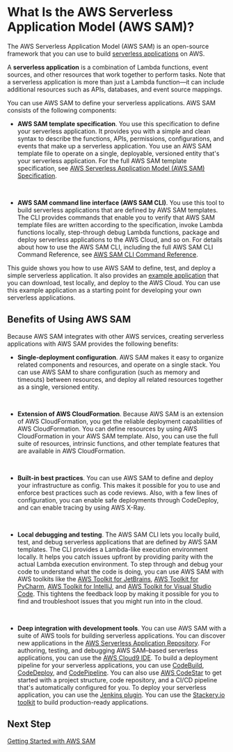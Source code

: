 # What Is the AWS Serverless Application Model \(AWS SAM\)?<a name="what-is-sam"></a>

The AWS Serverless Application Model \(AWS SAM\) is an open\-source framework that you can use to build [serverless applications](https://aws.amazon.com/serverless/) on AWS\.

A **serverless application** is a combination of Lambda functions, event sources, and other resources that work together to perform tasks\. Note that a serverless application is more than just a Lambda function—it can include additional resources such as APIs, databases, and event source mappings\.

You can use AWS SAM to define your serverless applications\. AWS SAM consists of the following components:
+ **AWS SAM template specification**\. You use this specification to define your serverless application\. It provides you with a simple and clean syntax to describe the functions, APIs, permissions, configurations, and events that make up a serverless application\. You use an AWS SAM template file to operate on a single, deployable, versioned entity that's your serverless application\. For the full AWS SAM template specification, see [AWS Serverless Application Model \(AWS SAM\) Specification](sam-specification.md)\.

   
+ **AWS SAM command line interface \(AWS SAM CLI\)**\. You use this tool to build serverless applications that are defined by AWS SAM templates\. The CLI provides commands that enable you to verify that AWS SAM template files are written according to the specification, invoke Lambda functions locally, step\-through debug Lambda functions, package and deploy serverless applications to the AWS Cloud, and so on\. For details about how to use the AWS SAM CLI, including the full AWS SAM CLI Command Reference, see [AWS SAM CLI Command Reference](serverless-sam-reference.md#serverless-sam-cli)\.

This guide shows you how to use AWS SAM to define, test, and deploy a simple serverless application\. It also provides an [example application](serverless-getting-started-hello-world.md) that you can download, test locally, and deploy to the AWS Cloud\. You can use this example application as a starting point for developing your own serverless applications\.

## Benefits of Using AWS SAM<a name="benefits-of-using-sam"></a>

Because AWS SAM integrates with other AWS services, creating serverless applications with AWS SAM provides the following benefits:
+ **Single\-deployment configuration**\. AWS SAM makes it easy to organize related components and resources, and operate on a single stack\. You can use AWS SAM to share configuration \(such as memory and timeouts\) between resources, and deploy all related resources together as a single, versioned entity\.

   
+ **Extension of AWS CloudFormation**\. Because AWS SAM is an extension of AWS CloudFormation, you get the reliable deployment capabilities of AWS CloudFormation\. You can define resources by using AWS CloudFormation in your AWS SAM template\. Also, you can use the full suite of resources, intrinsic functions, and other template features that are available in AWS CloudFormation\.

   
+ **Built\-in best practices**\. You can use AWS SAM to define and deploy your infrastructure as config\. This makes it possible for you to use and enforce best practices such as code reviews\. Also, with a few lines of configuration, you can enable safe deployments through CodeDeploy, and can enable tracing by using AWS X\-Ray\.

   
+ **Local debugging and testing**\. The AWS SAM CLI lets you locally build, test, and debug serverless applications that are defined by AWS SAM templates\. The CLI provides a Lambda\-like execution environment locally\. It helps you catch issues upfront by providing parity with the actual Lambda execution environment\. To step through and debug your code to understand what the code is doing, you can use AWS SAM with AWS toolkits like the [AWS Toolkit for JetBrains](https://docs.aws.amazon.com/toolkit-for-jetbrains/latest/userguide/), [AWS Toolkit for PyCharm](https://aws.amazon.com/pycharm/), [AWS Toolkit for IntelliJ](https://aws.amazon.com/intellij/), and [AWS Toolkit for Visual Studio Code](https://aws.amazon.com/visualstudiocode/)\. This tightens the feedback loop by making it possible for you to find and troubleshoot issues that you might run into in the cloud\.

   
+ **Deep integration with development tools**\. You can use AWS SAM with a suite of AWS tools for building serverless applications\. You can discover new applications in the [AWS Serverless Application Repository](https://docs.aws.amazon.com/serverlessrepo/latest/devguide/)\. For authoring, testing, and debugging AWS SAM–based serverless applications, you can use the [AWS Cloud9 IDE](https://docs.aws.amazon.com/cloud9/latest/user-guide/)\. To build a deployment pipeline for your serverless applications, you can use [CodeBuild](https://docs.aws.amazon.com/codebuild/latest/userguide/), [CodeDeploy](https://docs.aws.amazon.com/codedeploy/latest/userguide/), and [CodePipeline](https://docs.aws.amazon.com/codepipeline/latest/userguide/)\. You can also use [AWS CodeStar](https://docs.aws.amazon.com/codestar/latest/userguide/) to get started with a project structure, code repository, and a CI/CD pipeline that's automatically configured for you\. To deploy your serverless application, you can use the [Jenkins plugin](https://plugins.jenkins.io/aws-sam/)\. You can use the [Stackery\.io toolkit](https://www.stackery.io/product/aws-sam/) to build production\-ready applications\.

## Next Step<a name="building-serverless-applications-nextstep"></a>

   [Getting Started with AWS SAM](serverless-getting-started.md) 
